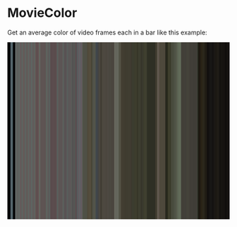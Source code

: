 # MovieColor

Get an average color of video frames each in a bar like this example:

![image of test output](./outpic.png)
